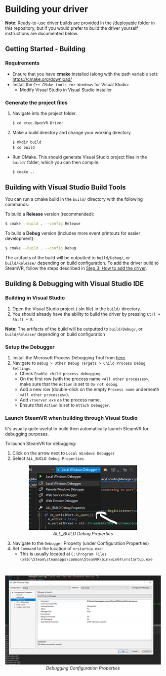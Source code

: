 # Building your driver

**Note**: Ready-to-use driver builds are provided in the [/deployable](/deployable) folder in this repository, but if you would prefer to build the driver yourself instructions are documented below.

## Getting Started - Building

### Requirements
* Ensure that you have **cmake** installed (along with the path variable set): https://cmake.org/download/
* Install the `C++ CMake tools for Windows` for Visual Studio:
  * Modify Visual Studio in Visual Studio installer

### Generate the project files
1. Navigate into the project folder.
   ```sh
   $ cd etee-OpenVR-Driver
   ```
2. Make a build directory and change your working directory.
   ```sh
   $ mkdir build
   $ cd build
   ```
* Run CMake. This should generate Visual Studio project files in the `build/` folder, which you can then compile.
  ```sh
  $ cmake ..
  ```

## Building with Visual Studio Build Tools

You can run a cmake build in the `build/` directory with the following commands:

To build a **Release** version (recommended):
  ```sh
  $ cmake --build . --config Release
  ```

To build a **Debug** version (includes more event printouts for easier development):
  ```sh
  $ cmake --build . --config Debug
  ```

The artifacts of the build will be outputted to `build/Debug/`, or `build/Release/` depending on build configuration. To add the driver build to SteamVR, follow the steps described in [Step 3: How to add the driver](./README.md#add-driver).

## Building & Debugging with Visual Studio IDE

### Building in Visual Studio
1. Open the Visual Studio project (.sln file) in the `build/` directory.
2. You should already have the ability to build the driver by pressing `Ctrl + Shift + B`.

**Note**: The artifacts of the build will be outputted to `build/Debug/`, or `build/Release/` depending on build configuration

### Setup the Debugger
1. Install the Microsoft Process Debugging Tool from [here](https://marketplace.visualstudio.com/items?itemName=vsdbgplat.MicrosoftChildProcessDebuggingPowerTool).
2. Navigate to `Debug > Other Debug Targets > Child Process Debug Settings`.
   * Check `Enable child process debugging`.
   * On the first row (with the process name `<All other processes>`, make sure that the `Action` is set to `Do not debug`.  
   * Add a new row (double-click on the empty `Process name` underneath `<All other processes>`).  
   * Add `vrserver.exe` as the process name.
   * Ensure that `Action` is set to `Attach Debugger`.  

### Launch SteamVR when building through Visual Studio
It's usually quite useful to build then automatically launch SteamVR for debugging purposes.

To launch SteamVR for debugging:  
1. Click on the arrow next to `Local Windows Debugger`
2. Select `ALL_BUILD Debug Properties`

<p align="center">
  <img width="350" src="./wiki-resources/Screenshots/Setup/vs-code-debugger-1.png">
  <br/>
  <em> ALL_BUILD Debug Properties</em>
</p>

3. Navigate to the `Debugger` Property (under Configuration Properties)
4. Set `Command` to the location of `vrstartup.exe`:
     * This is usually located at `C:\Program Files (x86)\Steam\steamapps\common\SteamVR\bin\win64\vrstartup.exe`

  <br/>

<p align="center">
  <img width="900" src="./wiki-resources/Screenshots/Setup/vs-code-debugger-2.png">
  <br/>
  <em> Debugging Configuration Properties </em>
</p>
